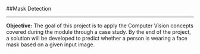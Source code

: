 ##Mask Detection


---


**Objective:** The goal of this project is to apply the Computer Vision concepts covered during the module through a case study. By the end of the project, a solution will be developed to predict whether a person is wearing a face mask based on a given input image.
